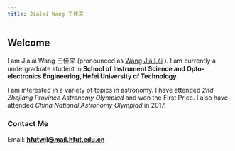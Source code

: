 ```yaml
---
title: Jialai Wang 王佳来
---
```


## Welcome

I am Jialai Wang 王佳来 (pronounced as [Wáng Jiā Lái](https://translate.google.com/#view=home&op=translate&sl=zh-CN&tl=en&text=王佳来) ). I am currently a undergraduate student in **School of Instrument Science and Opto-electronics Engineering, Hefei University of Technology**.

I am interested in a variety of topics in astronomy. I have attended _2nd Zhejiang Province Astronomy Olympiad_ and won the First Price. I also have attended _China National Astronomy Olympiad_ in 2017.

### Contact Me

Email: **hfutwjl@mail.hfut.edu.cn**
